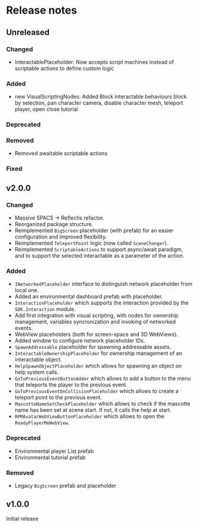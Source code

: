 # Release notes

## Unreleased

### Changed

- InteractablePlaceholder: Now accepts script machines instead of scriptable actions to define custom logic

### Added

- new VisualScriptingNodes: Added Block interactable behaviours block by selection, pan character camera, disable character mesh, teleport player, open close tutorial

### Deprecated

### Removed

- Removed awaitable scriptable actions

### Fixed


## v2.0.0

### Changed

- Massive SPACS -> Reflectis refactor.
- Reorganized package structure.
- Reimplemented `BigScreen` placeholder (with prefab) for an easier configuration and improved flexibility.
- Reimplemented `TeleportPoint` logic (now called `SceneChanger`).
- Reimplemented `ScriptableActions` to support async/await paradigm, and to support the selected interactable as a parameter of the action.

### Added

- `INetworkedPlaceholder` interface to distinguish network placeholder from local one.
- Added an environmental dashboard prefab with placeholder.
- `InteractionPlaceholder` which supports the interaction provided by the `SDK.Interaction` module.
- Add first integration with visual scripting, with nodes for ownership management, variables syncronization and invoking of networked events.
- WebView placeholders (both for screen-space and 3D WebViews).
- Added window to configure network placeholder IDs.
- `SpawnAddressable` placeholder for spawning addressable assets.
- `InteractableOwnershipPlaceholder` for ownership management of an interactable object.
- `HelpSpawnObjectPlaceholder` which allows for spawning an object on help system calls.
- `GoToPreviousEventButtonAdder` which allows to add a button to the menu that teleports the player to the previous event.
- `GoToPreviousEventOnCollisionPlaceholder` which allows to create a teleport point to the previous event.
- `MascotteNameSetCheckPlaceholder` which allows to check if the mascotte name has been set at scene start. If not, it calls the help at start.
- `RPMAvatarWebViewButtonPlaceholder` which allows to open the `ReadyPlayerMeWebView`.

### Deprecated

- Environmental player List prefab
- Environmental tutorial prefab

### Removed

- Legacy `BigScreen` prefab and placeholder

## v1.0.0

Initial release
